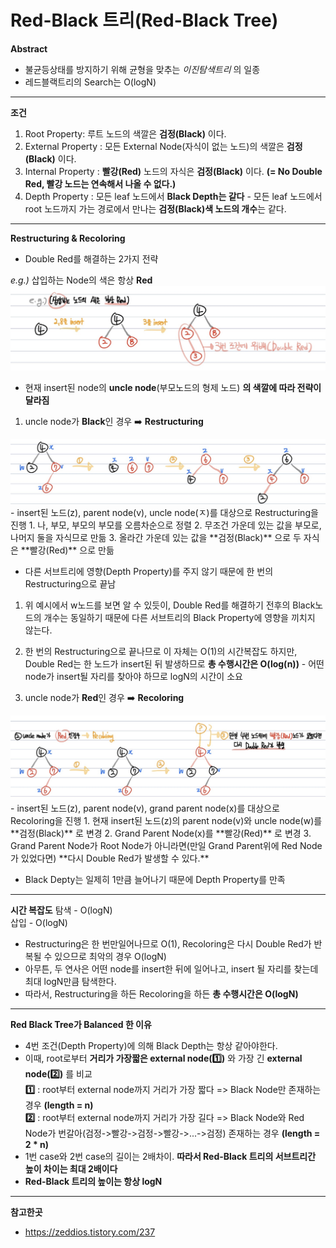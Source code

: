 # Red-Black 트리(Red-Black Tree)
**Abstract**
  - 불균등상태를 방지하기 위해 균형을 맞추는 *이진탐색트리* 의 일종
  - 레드블랙트리의 Search는 O(logN)

---
**조건**
  1. Root Property: 루트 노드의 색깔은 **검정(Black)** 이다.
  2. External Property : 모든 External Node(자식이 없는 노드)의 색깔은 **검정(Black)** 이다.
  3. Internal Property : **빨강(Red)** 노드의 자식은 **검정(Black)** 이다. **(= No Double Red, 빨강 노드는 연속해서 나올 수 없다.)**
  4. Depth Property : 모든 leaf 노드에서 **Black Depth는 같다**
    - 모든 leaf 노드에서 root 노드까지 가는 경로에서 만나는 **검정(Black)색 노드의 개수**는 같다.

---
**Restructuring & Recoloring**
  - Double Red를 해결하는 2가지 전략


*e.g.)* 삽입하는 Node의 색은 항상 **Red**  
<img width="600" src="./images/RedBlackTree.jpg">  
- 현재 insert된 node의 **uncle node**(부모노드의 형제 노드) **의 색깔에 따라 전략이 달라짐**

1. uncle node가 **Black**인 경우 ➡️ **Restructuring**  
<img width="800" src="./images/Restructuring.jpg">  
  - insert된 노드(z), parent node(v), uncle node(ㅈ)를 대상으로 Restructuring을 진행
  1. 나, 부모, 부모의 부모를 오름차순으로 정렬
  2. 무조건 가운데 있는 값을 부모로, 나머지 둘을 자식므로 만듦
  3. 올라간 가운데 있는 값을 **검정(Black)** 으로 두 자식은 **빨강(Red)** 으로 만듦



  - 다른 서브트리에 영향(Depth Property)를 주지 않기 때문에 한 번의 Restructuring으로 끝남
  1. 위 예시에서 w노드를 보면 알 수 있듯이, Double Red를 해결하기 전후의 Black노드의 개수는 동일하기 때문에 다른 서브트리의 Black Property에 영향을 끼치지 않는다.
  2. 한 번의 Restructuring으로 끝나므로 이 자체는 O(1)의 시간복잡도 하지만, Double Red는 한 노드가 insert된 뒤 발생하므로 **총 수행시간은 O(log(n))**
    - 어떤 node가 insert될 자리를 찾아야 하므로 logN의 시간이 소요




2. uncle node가 **Red**인 경우 ➡️ **Recoloring**  
<img width="800" src="./images/Recoloring.jpg">
  - insert된 노드(z), parent node(v), grand parent node(x)를 대상으로 Recoloring을 진행
  1. 현재 insert된 노드(z)의 parent node(v)와 uncle node(w)를 **검정(Black)** 로 변경
  2. Grand Parent Node(x)를 **빨강(Red)** 로 변경
  3. Grand Parent Node가 Root Node가 아니라면(만일 Grand Parent위에 Red Node가 있었다면) **다시 Double Red가 발생할 수 있다.**



  - Black Depty는 일제히 1만큼 늘어나기 때문에 Depth Property를 만족

---
**시간 복잡도**
탐색 - O(logN)  
삽입 - O(logN)
  - Restructuring은 한 번만일어나므로 O(1), Recoloring은 다시 Double Red가 반복될 수 있으므로 최악의 경우 O(logN)
  - 아무튼, 두 연사은 어떤 node를 insert한 뒤에 일어나고, insert 될 자리를 찾는데 최대 logN만큼 탐색한다.
  - 따라서, Restructuring을 하든 Recoloring을 하든 **총 수행시간은 O(logN)**

---
**Red Black Tree가 Balanced 한 이유**
- 4번 조건(Depth Property)에 의해 Black Depth는 항상 같아야한다.
- 이때, root로부터 **거리가 가장짧은 external node(1️⃣)** 와 가장 긴 **external node(2️⃣)** 를 비교  
**1️⃣** : root부터 external node까지 거리가 가장 짧다 => Black Node만 존재하는 경우 **(length = n)**  
**2️⃣** : root부터 external node까지 거리가 가장 길다 => Black Node와 Red Node가 번갈아(검정->빨강->검정->빨강->...->검정) 존재하는 경우 **(length = 2 * n)**
- 1번 case와 2번 case의 길이는 2배차이. **따라서 Red-Black 트리의 서브트리간 높이 차이는 최대 2배이다**
- **Red-Black 트리의 높이는 항상 logN**

---
**참고한곳**
  - https://zeddios.tistory.com/237
